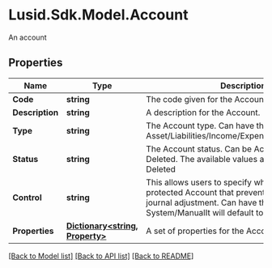 # Lusid.Sdk.Model.Account
An account

## Properties

Name | Type | Description | Notes
------------ | ------------- | ------------- | -------------
**Code** | **string** | The code given for the Account. | 
**Description** | **string** | A description for the Account. | [optional] 
**Type** | **string** | The Account type. Can have the values: Asset/Liabilities/Income/Expense/Capital/Revenue. | 
**Status** | **string** | The Account status. Can be Active, Inactive or Deleted. The available values are: Active, Inactive, Deleted | 
**Control** | **string** | This allows users to specify whether this a protected Account that prevents direct manual journal adjustment. Can have the values: System/ManualIt will default to “Manual”. | [optional] 
**Properties** | [**Dictionary&lt;string, Property&gt;**](Property.md) | A set of properties for the Account. | [optional] 

[[Back to Model list]](../README.md#documentation-for-models) [[Back to API list]](../README.md#documentation-for-api-endpoints) [[Back to README]](../README.md)

